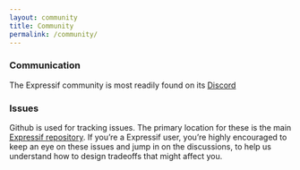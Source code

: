 ```yaml
---
layout: community
title: Community
permalink: /community/
---
```


### Communication
The Expressif community is most readily found on its [Discord](https://discord.gg/rj4UUErTnj)

### Issues
Github is used for tracking issues. The primary location for these is the main [Expressif repository](https://github.com/rebelstackio/expressif/issues).
If you’re a Expressif user, you’re highly encouraged to keep an eye on these issues and jump in on the discussions, to help us understand how to design tradeoffs that might affect you.
